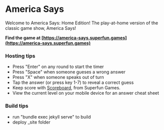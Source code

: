 # America Says

Welcome to America Says: Home Edition! The play-at-home version of the classic game show, America Says!

**Find the game at [https://america-says.superfun.games](https://america-says.superfun.games)**

### Hosting tips

- Press "Enter" on any round to start the timer
- Press "Space" when someone gueses a wrong answer
- Press "X" when someone speaks out of turn
- Tap the answer (or press key 1-7) to reveal a correct guess
- Keep score with [Scoreboard](https://scoreboard.superfun.games/), from Superfun Games.
- View the current level on your mobile device for an answer cheat sheet

### Build tips

- run "bundle exec jekyll serve" to build
- deploy _site folder
